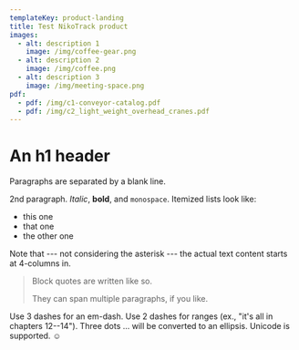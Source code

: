 ```yaml
---
templateKey: product-landing
title: Test NikoTrack product
images:
  - alt: description 1
    image: /img/coffee-gear.png
  - alt: description 2
    image: /img/coffee.png
  - alt: description 3
    image: /img/meeting-space.png
pdf:
  - pdf: /img/c1-conveyor-catalog.pdf
  - pdf: /img/c2_light_weight_overhead_cranes.pdf
---
```

# An h1 header

Paragraphs are separated by a blank line.

2nd paragraph. *Italic*, **bold**, and `monospace`. Itemized lists
look like:

  * this one
  * that one
  * the other one

Note that --- not considering the asterisk --- the actual text
content starts at 4-columns in.

> Block quotes are
> written like so.
>
> They can span multiple paragraphs,
> if you like.

Use 3 dashes for an em-dash. Use 2 dashes for ranges (ex., "it's all
in chapters 12--14"). Three dots ... will be converted to an ellipsis.
Unicode is supported. ☺
